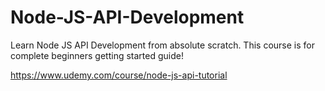 Node-JS-API-Development
=======================

Learn Node JS API Development from absolute scratch. This course is for complete beginners getting started guide!

https://www.udemy.com/course/node-js-api-tutorial
